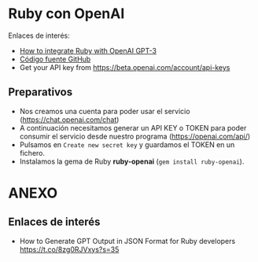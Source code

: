 
# Ruby con OpenAI

Enlaces de interés:
* [How to integrate Ruby with OpenAI GPT-3](https://kanehooper.hashnode.dev/how-to-integrate-ruby-with-openai-gpt-3)
* [Código fuente GitHub](https://github.com/alexrudall/ruby-openai)
* Get your API key from https://beta.openai.com/account/api-keys

## Preparativos

* Nos creamos una cuenta para poder usar el servicio (https://chat.openai.com/chat)
* A continuación necesitamos generar un API KEY o TOKEN para poder consumir el servicio desde nuestro programa (https://openai.com/api/)
* Pulsamos en `Create new secret key` y guardamos el TOKEN en un fichero.
* Instalamos la gema de Ruby **ruby-openai** (`gem install ruby-openai`).


# ANEXO

## Enlaces de interés

* How to Generate GPT Output in JSON Format for Ruby developers https://t.co/8zg0RJVxys?s=35
